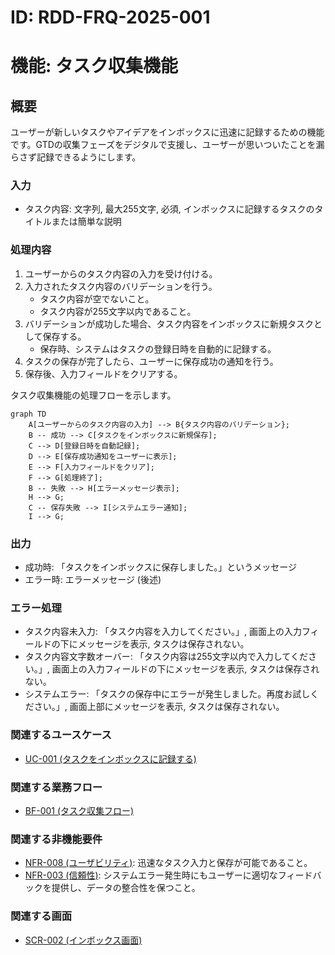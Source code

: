 # ID: RDD-FRQ-2025-001

# 機能: タスク収集機能

## 概要

ユーザーが新しいタスクやアイデアをインボックスに迅速に記録するための機能です。GTDの収集フェーズをデジタルで支援し、ユーザーが思いついたことを漏らさず記録できるようにします。

### 入力

- タスク内容: 文字列, 最大255文字, 必須, インボックスに記録するタスクのタイトルまたは簡単な説明

### 処理内容

1. ユーザーからのタスク内容の入力を受け付ける。
1. 入力されたタスク内容のバリデーションを行う。
   - タスク内容が空でないこと。
   - タスク内容が255文字以内であること。
1. バリデーションが成功した場合、タスク内容をインボックスに新規タスクとして保存する。
   - 保存時、システムはタスクの登録日時を自動的に記録する。
1. タスクの保存が完了したら、ユーザーに保存成功の通知を行う。
1. 保存後、入力フィールドをクリアする。

タスク収集機能の処理フローを示します。

```mermaid
graph TD
    A[ユーザーからのタスク内容の入力] --> B{タスク内容のバリデーション};
    B -- 成功 --> C[タスクをインボックスに新規保存];
    C --> D[登録日時を自動記録];
    D --> E[保存成功通知をユーザーに表示];
    E --> F[入力フィールドをクリア];
    F --> G[処理終了];
    B -- 失敗 --> H[エラーメッセージ表示];
    H --> G;
    C -- 保存失敗 --> I[システムエラー通知];
    I --> G;
```

### 出力

- 成功時: 「タスクをインボックスに保存しました。」というメッセージ
- エラー時: エラーメッセージ (後述)

### エラー処理

- タスク内容未入力: 「タスク内容を入力してください。」, 画面上の入力フィールドの下にメッセージを表示, タスクは保存されない。
- タスク内容文字数オーバー: 「タスク内容は255文字以内で入力してください。」, 画面上の入力フィールドの下にメッセージを表示, タスクは保存されない。
- システムエラー: 「タスクの保存中にエラーが発生しました。再度お試しください。」, 画面上部にメッセージを表示, タスクは保存されない。

### 関連するユースケース

- [UC-001 (タスクをインボックスに記録する)](../use-cases/uc-001-record-task-to-inbox.md)

### 関連する業務フロー

- [BF-001 (タスク収集フロー)](../business-flows/bf-001-task-collection-flow.md)

### 関連する非機能要件

- [NFR-008 (ユーザビリティ)](../non-functional-requirements/nfr-008-usability.md): 迅速なタスク入力と保存が可能であること。
- [NFR-003 (信頼性)](../non-functional-requirements/nfr-003-reliability.md): システムエラー発生時にもユーザーに適切なフィードバックを提供し、データの整合性を保つこと。

### 関連する画面

- [SCR-002 (インボックス画面)](../screens/scr-002-inbox-screen.md)
